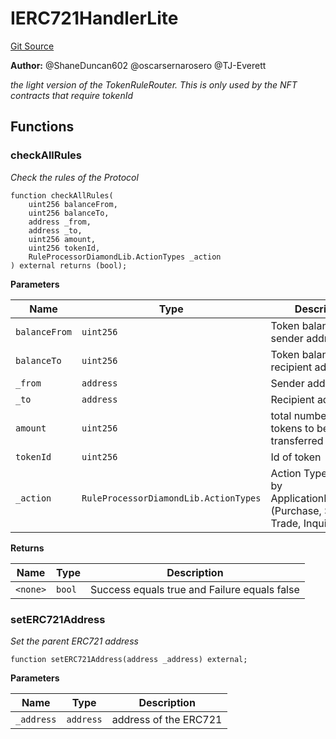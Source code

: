 # IERC721HandlerLite
[Git Source](https://github.com/thrackle-io/rules-protocol/blob/941799bce65220406b4d9686c5c5f1ae7c99f4ee/src/economic/IERC721HandlerLite.sol)

**Author:**
@ShaneDuncan602 @oscarsernarosero @TJ-Everett

*the light version of the TokenRuleRouter. This is only used by the NFT contracts that
require tokenId*


## Functions
### checkAllRules

*Check the rules of the Protocol*


```solidity
function checkAllRules(
    uint256 balanceFrom,
    uint256 balanceTo,
    address _from,
    address _to,
    uint256 amount,
    uint256 tokenId,
    RuleProcessorDiamondLib.ActionTypes _action
) external returns (bool);
```
**Parameters**

|Name|Type|Description|
|----|----|-----------|
|`balanceFrom`|`uint256`|Token balance of the sender address|
|`balanceTo`|`uint256`|Token balance of the recipient address|
|`_from`|`address`|Sender address|
|`_to`|`address`|Recipient address|
|`amount`|`uint256`|total number of tokens to be transferred|
|`tokenId`|`uint256`|Id of token|
|`_action`|`RuleProcessorDiamondLib.ActionTypes`|Action Type defined by ApplicationHandlerLib (Purchase, Sell, Trade, Inquire)|

**Returns**

|Name|Type|Description|
|----|----|-----------|
|`<none>`|`bool`|Success equals true and Failure equals false|


### setERC721Address

*Set the parent ERC721 address*


```solidity
function setERC721Address(address _address) external;
```
**Parameters**

|Name|Type|Description|
|----|----|-----------|
|`_address`|`address`|address of the ERC721|


